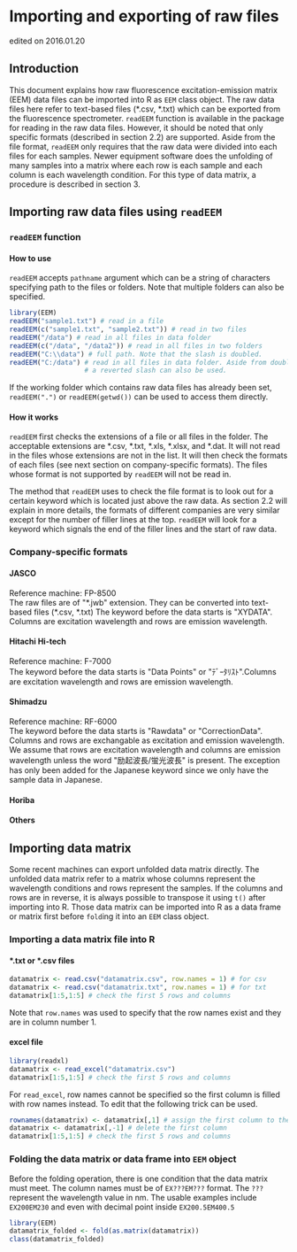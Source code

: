 <!--
%\VignetteEngine{knitr::knitr}
%\VignetteIndexEntry{Importing and exporting of raw files}
-->




# Importing and exporting of raw files
edited on 2016.01.20

## Introduction
This document explains how raw fluorescence excitation-emission matrix (EEM) data files can be imported into R as `EEM` class object. The raw data files here refer to text-based files (\*.csv, \*.txt) which can be exported from the fluorescence spectrometer. `readEEM` function is available in the package for reading in the raw data files. However, it should be noted that only specific formats (described in section 2.2) are supported. Aside from the file format, `readEEM` only requires that the raw data were divided into each files for each samples. Newer equipment software does the unfolding of many samples into a matrix where each row is each sample and each column is each wavelength condition. For this type of data matrix, a procedure is described in section 3. 

## Importing raw data files using `readEEM`
### `readEEM` function
#### How to use
`readEEM` accepts `pathname` argument which can be a string of characters specifying path to the files or folders. Note that multiple folders can also be specified. 


```r
library(EEM)
readEEM("sample1.txt") # read in a file
readEEM(c("sample1.txt", "sample2.txt")) # read in two files
readEEM("/data") # read in all files in data folder
readEEM(c("/data", "/data2")) # read in all files in two folders
readEEM("C:\\data") # full path. Note that the slash is doubled.
readEEM("C:/data") # read in all files in data folder. Aside from double slashes,
                   # a reverted slash can also be used. 
```

If the working folder which contains raw data files has already been set, 
`readEEM(".")` or `readEEM(getwd())` can be used to access them directly. 

#### How it works
`readEEM` first checks the extensions of a file or all files in the folder. The acceptable extensions are \*.csv, \*.txt, \*.xls, \*.xlsx, and \*.dat. It will not read in the files whose extensions are not in the list. It will then check the formats of each files (see next section on company-specific formats). The files whose format is not supported by `readEEM` will not be read in. 

The method that `readEEM` uses to check the file format is to look out for a certain keyword which is located just above the raw data. As section 2.2 will explain in more details, the formats of different companies are very similar except for the number of filler lines at the top. `readEEM` will look for a keyword which signals the end of the filler lines and the start of raw data. 

### Company-specific formats
#### JASCO
Reference machine: FP-8500  
The raw files are of "\*.jwb" extension. They can be converted into text-based files (\*.csv, \*.txt)
The keyword before the data starts is "XYDATA". Columns are excitation wavelength and rows are emission wavelength.


#### Hitachi Hi-tech
Reference machine: F-7000  
The keyword before the data starts is "Data Points" or "ﾃﾞｰﾀﾘｽﾄ".Columns are excitation wavelength and rows are emission wavelength.


#### Shimadzu
Reference machine: RF-6000  
The keyword before the data starts is "Rawdata" or "CorrectionData". Columns and rows are exchangable as excitation and emission wavelength. We assume that rows are excitation wavelength and columns are emission wavelength unless the word "励起波長/蛍光波長" is present. The exception has only been added for the Japanese keyword since we only have the sample data in Japanese.

#### Horiba


#### Others

## Importing data matrix
Some recent machines can export unfolded data matrix directly. The unfolded data matrix refer to a matrix whose columns represent the wavelength conditions and rows represent the samples. If the columns and rows are in reverse, it is always possible to transpose it using `t()` after importing into R. Those data matrix can be imported into R as a data frame or matrix first before `fold`ing it into an `EEM` class object. 

### Importing a data matrix file into R

#### \*.txt or \*.csv files

```r
datamatrix <- read.csv("datamatrix.csv", row.names = 1) # for csv
datamatrix <- read.csv("datamatrix.txt", row.names = 1) # for txt
datamatrix[1:5,1:5] # check the first 5 rows and columns
```
Note that `row.names` was used to specify that the row names exist and they are in column number 1.

#### excel file

```r
library(readxl)
datamatrix <- read_excel("datamatrix.csv")
datamatrix[1:5,1:5] # check the first 5 rows and columns
```

For `read_excel`, row names cannot be specified so the first column is filled with row names instead. To edit that the following trick can be used.


```r
rownames(datamatrix) <- datamatrix[,1] # assign the first column to the matrix row names
datamatrix <- datamatrix[,-1] # delete the first column
datamatrix[1:5,1:5] # check the first 5 rows and columns
```

### Folding the data matrix or data frame into `EEM` object

Before the folding operation, there is one condition that the data matrix must meet. The column names must be of `EX???EM???` format. The `???` represent the wavelength value in nm. The usable examples include `EX200EM230` and even with decimal point inside `EX200.5EM400.5`


```r
library(EEM)
datamatrix_folded <- fold(as.matrix(datamatrix))
class(datamatrix_folded)
```

